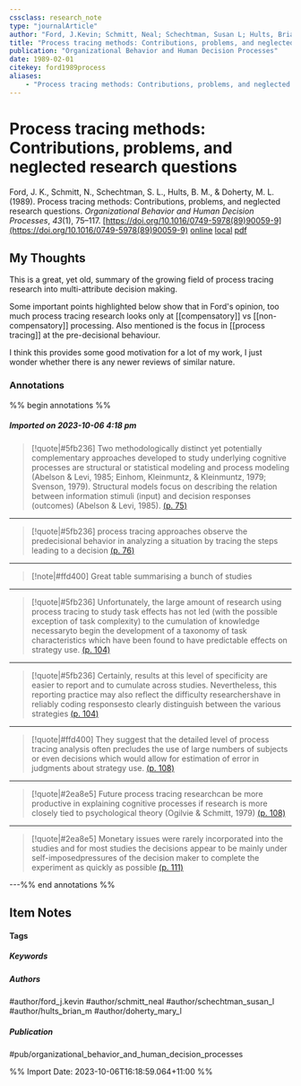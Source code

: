 ```yaml
---
cssclass: research_note
type: "journalArticle"
author: "Ford, J.Kevin; Schmitt, Neal; Schechtman, Susan L; Hults, Brian M; Doherty, Mary L"
title: "Process tracing methods: Contributions, problems, and neglected research questions"
publication: "Organizational Behavior and Human Decision Processes"
date: 1989-02-01
citekey: ford1989process
aliases: 
    - "Process tracing methods: Contributions, problems, and neglected research questions"
---
```


# Process tracing methods: Contributions, problems, and neglected research questions

Ford, J. K., Schmitt, N., Schechtman, S. L., Hults, B. M., & Doherty, M. L. (1989). Process tracing methods: Contributions, problems, and neglected research questions. _Organizational Behavior and Human Decision Processes_, _43_(1), 75–117. [https://doi.org/10.1016/0749-5978(89)90059-9](https://doi.org/10.1016/0749-5978(89)90059-9)
[online](http://zotero.org/users/local/kZl3QdXV/items/BQ52KIVB) [local](zotero://select/library/items/BQ52KIVB) [pdf](file:///home/gjc216/Zotero/storage/VQSJ2MRU/Ford%20et%20al.%20-%201989%20-%20Process%20tracing%20methods%20Contributions,%20problems,%20.pdf)
 


## My Thoughts

This is a great, yet old, summary of the growing field of process tracing research into multi-attribute decision making.

Some important points highlighted below show that in Ford's opinion, too much process tracing research looks only at [[compensatory]] vs [[non-compensatory]] processing. Also mentioned is the focus in [[process tracing]] at the pre-decisional behaviour.

I think this provides some good motivation for a lot of my work, I just wonder whether there is any newer reviews of similar nature.
### Annotations

%% begin annotations %%
##### Imported on 2023-10-06 4:18 pm
>[!quote|#5fb236]
>Two methodologically distinct yet potentially complementary approaches developed to study underlying cognitive processes are structural or statistical modeling and process modeling (Abelson & Levi, 1985; Einhom, Kleinmuntz, & Kleinmuntz, 1979; Svenson, 1979). Structural models focus on describing the relation between information stimuli (input) and decision responses (outcomes) (Abelson & Levi, 1985). [(p. 75)](zotero://open-pdf/library/items/VQSJ2MRU?page=75&annotation=JGG6UPJ2)

---
>[!quote|#5fb236]
>process tracing approaches observe the predecisional behavior in analyzing a situation by tracing the steps leading to a decision [(p. 76)](zotero://open-pdf/library/items/VQSJ2MRU?page=76&annotation=5FA5JUDV)

---
>[!note|#ffd400]
> Great table summarising a bunch of studies

---
>[!quote|#5fb236]
>Unfortunately, the large amount of research using process tracing to study task effects has not led (with the possible exception of task complexity) to the cumulation of knowledge necessaryto begin the development of a taxonomy of task characteristics which have been found to have predictable effects on strategy use. [(p. 104)](zotero://open-pdf/library/items/VQSJ2MRU?page=104&annotation=VPBZEPCJ)

---
>[!quote|#5fb236]
>Certainly, results at this level of specificity are easier to report and to cumulate across studies. Nevertheless, this reporting practice may also reflect the difficulty researchershave in reliably coding responsesto clearly distinguish between the various strategies [(p. 104)](zotero://open-pdf/library/items/VQSJ2MRU?page=104&annotation=H2RWWBJX)

---
>[!quote|#ffd400]
>They suggest that the detailed level of process tracing analysis often precludes the use of large numbers of subjects or even decisions which would allow for estimation of error in judgments about strategy use. [(p. 108)](zotero://open-pdf/library/items/VQSJ2MRU?page=108&annotation=SAZLVZFT)

---
>[!quote|#2ea8e5]
>Future process tracing researchcan be more productive in explaining cognitive processes if research is more closely tied to psychological theory (Ogilvie & Schmitt, 1979) [(p. 108)](zotero://open-pdf/library/items/VQSJ2MRU?page=108&annotation=WGILPZCI)

---
>[!quote|#2ea8e5]
>Monetary issues were rarely incorporated into the studies and for most studies the decisions appear to be mainly under self-imposedpressures of the decision maker to complete the experiment as quickly as possible [(p. 111)](zotero://open-pdf/library/items/VQSJ2MRU?page=111&annotation=MBCXL3IG)

---%% end annotations %%

## Item Notes

#### Tags

##### Keywords

##### Authors

#author/ford_j.kevin #author/schmitt_neal #author/schechtman_susan_l #author/hults_brian_m #author/doherty_mary_l

##### Publication

#pub/organizational_behavior_and_human_decision_processes


%% Import Date: 2023-10-06T16:18:59.064+11:00 %%
